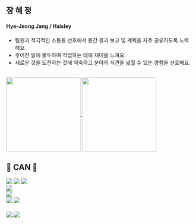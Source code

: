 ## 장 혜 정

#### Hye-Jeong Jang / Haisley
- 팀원과 적극적인 소통을 선호해서 중간 결과 보고 및 계획을 자주 공유하도록 노력해요.<br />
- 주어진 일에 몰두하여 작업하는 데에 재미를 느껴요.<br />
- 새로운 것을 도전하는 것에 익숙하고 분야의 식견을 넓힐 수 있는 경험을 선호해요.<br />

<br/>

<a href="#">
  <img height=200 align="center" src="https://github-readme-stats.vercel.app/api?username=Ssun2zang&show_icons=true&theme=transparent&rank_icon=github&layout=compact&langs_count=8&card_width=320" />
</a>
<a href="#">
  <img height=200 align="center" src="http://mazassumnida.wtf/api/v2/generate_badge?boj=mmmmhj" />
</a>



## 🔨 CAN 🔨


<div style="display:flex; flex-direction:column; align-items:flex-start;">
    <div>
        <img src="https://img.shields.io/badge/java-%23ED8B00.svg?style=for-the-badge&logo=openjdk&logoColor=white"> 
        <img src="https://img.shields.io/badge/javascript-%23323330.svg?style=for-the-badge&logo=javascript&logoColor=%23F7DF1E"> 
        <img src="https://img.shields.io/badge/python-3670A0?style=for-the-badge&logo=python&logoColor=ffdd54"> 
    </div>
    <div>
        <img src="https://img.shields.io/badge/mysql-%2300f.svg?style=for-the-badge&logo=mysql&logoColor=white">
    </div>
    <div>
        <img src="https://img.shields.io/badge/AWS-%23FF9900.svg?style=for-the-badge&logo=amazon-aws&logoColor=white"> 
    </div>
    <div>
        <img src="https://img.shields.io/badge/Spring_Boot-6DB33F?style=for-the-badge&logo=spring-boot&logoColor=white"> 
        <img src="https://img.shields.io/badge/Express%20js-000000?style=for-the-badge&logo=express&logoColor=white">
    </div>
</div>

<br/>


<a href="#">
  <img  align="center" src="https://hits.seeyoufarm.com/api/count/incr/badge.svg?url=https%3A%2F%2Fgithub.com%2FSsun2zang&count_bg=%23434d58&title_bg=%234c71f2&icon=&icon_color=%23E7E7E7&title=hits&edge_flat=false"/>
</a>
<a href="#">
   <img  align="center" src="https://wakatime.com/badge/user/018ecb04-392d-411b-8ca0-339095cb2df2.svg"/>
</a>
